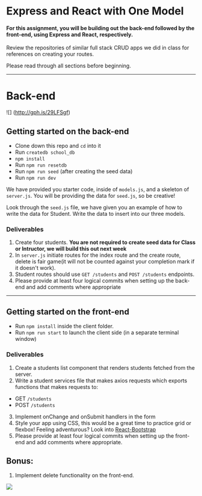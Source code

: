 # Express and React with One Model 

#### For this assignment, you will be building out the back-end followed by the front-end, using Express and React, respectively.

Review the repositories of similar full stack CRUD apps we did in class for references on creating your routes.

Please read through all sections before beginning.

*******

# Back-end
![] (http://gph.is/29LFSgf)

## Getting started on the back-end

- Clone down this repo and `cd` into it
- Run `createdb school_db`
- `npm install`
- Run `npm run resetdb`
- Run `npm run seed` (after creating the seed data)
- Run `npm run dev`

We have provided you starter code, inside of `models.js`, and a skeleton of `server.js`. You will be providing the data for `seed.js`, so be creative! 

Look through the `seed.js` file, we have given you an example of how to write the data for Student. Write the data to insert into our three models.

### Deliverables
1. Create four students. **You are not required to create seed data for Class or Intructor, we will build this out next week**
1. In `server.js` initiate routes for the index route and the create route, delete is fair game(it will not be counted against your completion mark if it doesn't work).
1.  Student routes should use `GET /students` and `POST /students` endpoints.
1.  Please provide at least four logical commits when setting up the back-end and add comments where appropriate

************

## Getting started on the front-end

- Run `npm install` inside the client folder.
- Run `npm run start` to launch the client side (in a separate terminal window)

### Deliverables
1. Create a students list component that renders students fetched from the server.
1. Write a student services file that makes axios requests which exports functions that makes requests to:
-  GET `/students`
-  POST  `/students`
3. Implement onChange and onSubmit handlers in the form
4. Style your app using CSS, this would be a great time to practice grid or flexbox! Feeling adventurous? Look into [React-Bootstrap](https://react-bootstrap.github.io/) 
5. Please provide at least four logical commits when setting up the front-end and add comments where appropriate.



## Bonus:

1. Implement delete functionality on the front-end.

![](https://media.giphy.com/media/3orieYvLZXsgTkOHza/giphy.gif)

